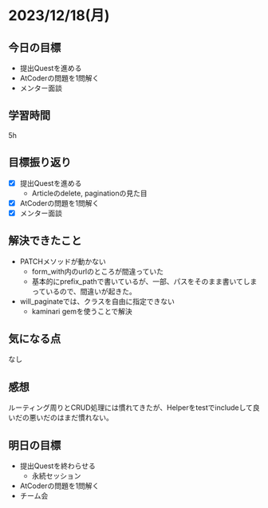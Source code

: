 # 2023/12/18(月)

## 今日の目標
* 提出Questを進める
* AtCoderの問題を1問解く
* メンター面談

## 学習時間
5h

## 目標振り返り
* [x] 提出Questを進める
  * Articleのdelete, paginationの見た目
* [x] AtCoderの問題を1問解く
* [x] メンター面談

## 解決できたこと
- PATCHメソッドが動かない
  - form_with内のurlのところが間違っていた
  - 基本的にprefix_pathで書いているが、一部、パスをそのまま書いてしまっているので、間違いが起きた。
- will_paginateでは、クラスを自由に指定できない
  - kaminari gemを使うことで解決

## 気になる点
なし

## 感想
ルーティング周りとCRUD処理には慣れてきたが、Helperをtestでincludeして良いだの悪いだのはまだ慣れない。

## 明日の目標
* 提出Questを終わらせる
  * 永続セッション
* AtCoderの問題を1問解く
* チーム会
